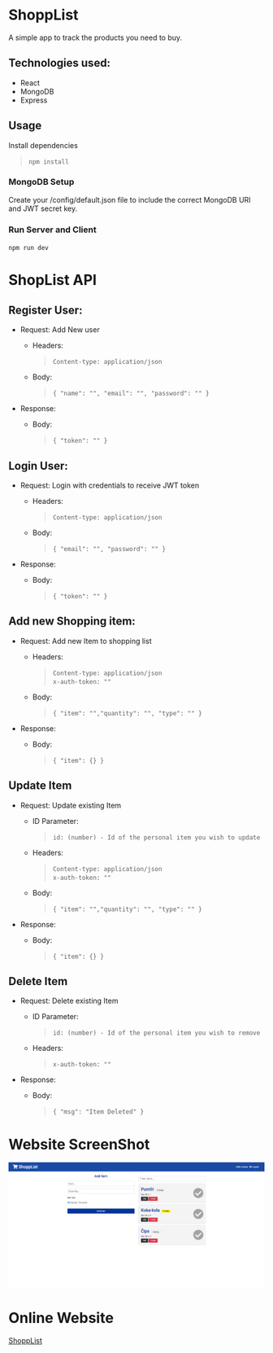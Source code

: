 # ShoppList

A simple app to track the products you need to buy.

## Technologies used:

- React
- MongoDB
- Express

## Usage

Install dependencies

> `npm install`

### MongoDB Setup

Create your /config/default.json file to include the correct MongoDB URI and JWT secret key.

### Run Server and Client

`npm run dev`

# ShopList API

## Register User:

- Request: Add New user

  - Headers:

    > `Content-type: application/json`

  - Body:
    > `{ "name": "", "email": "", "password": "" }`

- Response:
  - Body:
    > `{ "token": "" }`

## Login User:

- Request: Login with credentials to receive JWT token

  - Headers:

    > `Content-type: application/json`

  - Body:
    > `{ "email": "", "password": "" }`

- Response:
  - Body:
    > `{ "token": "" }`

## Add new Shopping item:

- Request: Add new Item to shopping list

  - Headers:

    > `Content-type: application/json`  
    > `x-auth-token: ""`

  - Body:
    > `{ "item": "","quantity": "", "type": "" }`

- Response:
  - Body:
    > `{ "item": {} }`

## Update Item

- Request: Update existing Item

  - ID Parameter:

    > `id: (number) - Id of the personal item you wish to update`

  - Headers:

    > `Content-type: application/json`  
    > `x-auth-token: ""`

  - Body:
    > `{ "item": "","quantity": "", "type": "" }`

- Response:
  - Body:
    > `{ "item": {} }`

## Delete Item

- Request: Delete existing Item

  - ID Parameter:

    > `id: (number) - Id of the personal item you wish to remove`

  - Headers:
    > `x-auth-token: ""`

- Response:
  - Body:
    > `{ "msg": "Item Deleted" }`

# Website ScreenShot

![ShoppingList](https://github.com/NejcPivec/ShoppList/blob/master/images/shoppList.png)

# Online Website

[ShoppList](https://sleepy-reef-18567.herokuapp.com/register)
